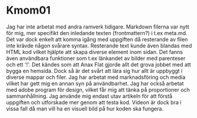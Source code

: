 Kmom01
===============================
Jag har inte arbetat med andra ramverk tidigare.
Markdown filerna var nytt för mig, mer specifikt den inledande texten (frontmattern?) i t.ex meta.md.
Det var dock enkelt att komma igång med uppgiften då resterande av filen inte krävde någon svårare syntax.
Resterande text kunde även blandas med HTML kod vilket hjälpte att skapa diverse element inom sidan.
Det fanns även användbara funktioner som t.ex länkandet av bilder med parenteser och ett '!'.
Det kändes som att Anax Flat gjorde allt det grova jobbet med att bygga en hemsida.
Dock så är det svårt att lära sig hur allt är uppbyggt i diverse mappar och filer.
Jag har arbetat med marknadsföring och media vilket har gett mig en annan syn på användbarhet.
Jag har också arbetat med adobe program för design, vilket får mig att tänka på proportioner och sammanhållning.
Jag använde mig endast utav artikeln för att förstå uppgiften och utforskade mer genom att testa kod.
Videon är dock bra i vissa fall då man vill ha en visuell bild på hur koden ska fungera.
